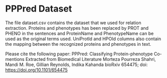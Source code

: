 # PPPred Dataset
The file dataset.csv contains the dataset that we used for relation extraction. Proteins and phenotypes has been replaced by PROT and PHENO in the sentences and ProteinName and PhenotypeName can be used as the original terms used. UniProtId and HPOId columns also contain the mapping between the recognized proteins and phenotypes in text.


Please cite the following paper:
PPPred: Classifying Protein-phenotype Co-mentions Extracted from Biomedical Literature
Morteza Pourreza Shahri, Mandi M. Roe, Gillian Reynolds, Indika Kahanda
bioRxiv 654475; doi: https://doi.org/10.1101/654475
